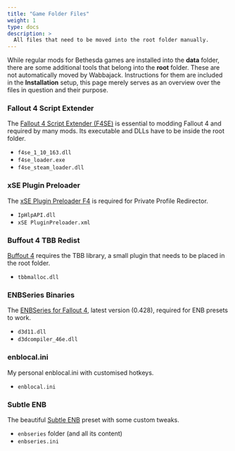 ```yaml
---
title: "Game Folder Files"
weight: 1
type: docs
description: >
  All files that need to be moved into the root folder manually.
---
```


While regular mods for Bethesda games are installed into the **data** folder, there are some additional tools that belong into the **root** folder. These are not automatically moved by Wabbajack. Instructions for them are included in the **Installation** setup, this page merely serves as an overview over the files in question and their purpose.

### Fallout 4 Script Extender

The [Fallout 4 Script Extender (F4SE)](http://f4se.silverlock.org/) is essential to modding Fallout 4 and required by many mods. Its executable and DLLs have to be inside the root folder.

- `f4se_1_10_163.dll`
- `f4se_loader.exe`
- `f4se_steam_loader.dll`

### xSE Plugin Preloader

The [xSE Plugin Preloader F4](https://www.nexusmods.com/fallout4/mods/33946) is required for Private Profile Redirector.

- `IpHlpAPI.dll`
- `xSE PluginPreloader.xml`

### Buffout 4 TBB Redist

[Buffout 4](https://www.nexusmods.com/fallout4/mods/47359) requires the TBB library, a small plugin that needs to be placed in the root folder.

- `tbbmalloc.dll`

### ENBSeries Binaries

The [ENBSeries for Fallout 4](http://enbdev.com/download_mod_fallout4.htm), latest version (0.428), required for ENB presets to work.

- `d3d11.dll`
- `d3dcompiler_46e.dll`

### enblocal.ini

My personal enblocal.ini with customised hotkeys.

- `enblocal.ini`

### Subtle ENB

The beautiful [Subtle ENB](https://www.nexusmods.com/fallout4/mods/5885) preset with some custom tweaks.

- `enbseries` folder (and all its content)
- `enbseries.ini`